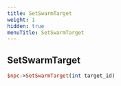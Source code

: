 ```yaml
---
title: SetSwarmTarget
weight: 1
hidden: true
menuTitle: SetSwarmTarget
---
```

## SetSwarmTarget
```perl
$npc->SetSwarmTarget(int target_id)
```